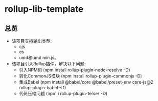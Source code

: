 # rollup-lib-template

## 总览

- 该项目支持输出类型: 
    - cjs
    - es
    - umd和umd.min.js。
- 该项目引入Rollup插件，解决以下问题: 
    - 引入NPM包 (npm install rollup-plugin-node-resolve -D)
    - 转化CommonJS模块 (npm install rollup-plugin-commonjs -D)
    - 集成Babel (npm install @babel/core @babel/preset-env core-js@2 rollup-plugin-babel -D)
    - 代码压缩问题 (npm i rollup-plugin-terser -D)

